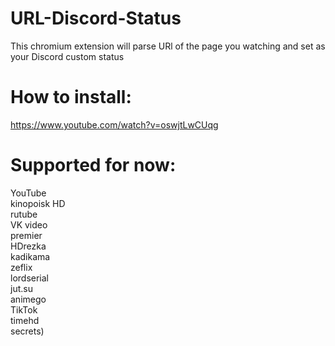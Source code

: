 # URL-Discord-Status
This chromium extension will parse URl of the page you watching and set as your Discord custom status
# How to install:
https://www.youtube.com/watch?v=oswjtLwCUqg 
# Supported for now:
YouTube  
kinopoisk HD  
rutube  
VK video  
premier  
HDrezka  
kadikama  
zeflix  
lordserial  
jut.su  
animego  
TikTok  
timehd  
secrets)